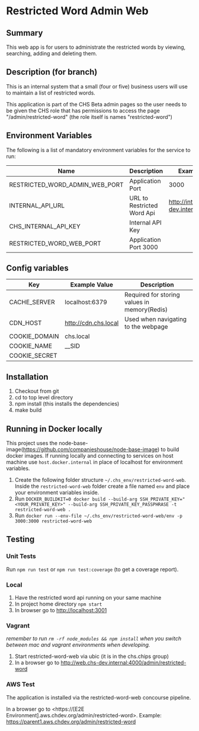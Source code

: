 # Restricted Word Admin Web

## Summary

This web app is for users to administrate the restricted words by viewing, searching, adding and deleting them.

## Description (for branch)

This is an internal system that a small (four or five) business users will use to maintain a list of restricted words.

This application is part of the CHS Beta admin pages so the user needs to be given the CHS role that has permissions to access the page "/admin/restricted-word" (the role itself is names "restricted-word")

## Environment Variables

The following is a list of mandatory environment variables for the service to run:

Name                                        | Description                                                               | Example Value
------------------------------------------- | ------------------------------------------------------------------------- | ------------------------
RESTRICTED_WORD_ADMIN_WEB_PORT              | Application Port                                                          | 3000
INTERNAL_API_URL                            | URL to Restricted Word Api                                                | http://internalapi.chs-dev.internal:4001
CHS_INTERNAL_API_KEY                        | Internal API Key
RESTRICTED_WORD_WEB_PORT                    | Application Port                                                           3000

## Config variables

Key             | Example Value         | Description
----------------|-----------------------|------------------------------------
CACHE_SERVER    | localhost:6379        | Required for storing values in memory(Redis)
CDN_HOST        | http://cdn.chs.local  | Used when navigating to the webpage
COOKIE_DOMAIN   | chs.local             |
COOKIE_NAME     |__SID                  |
COOKIE_SECRET   |                       |

## Installation

1. Checkout from git
2. cd to top level directory
3. npm install  (this installs the dependencies)
4. make build

## Running in Docker locally

This project uses the node-base-image(https://github.com/companieshouse/node-base-image) to build docker images. If running locally and connecting to services on host machine use `host.docker.internal` in place of localhost for environment variables.

1. Create the following folder structure `~/.chs_env/restricted-word-web`. Inside the `restricted-word-web` folder create a file named `env` and place your environment variables inside.
2. Run `DOCKER_BUILDKIT=0 docker build --build-arg SSH_PRIVATE_KEY="<YOUR_PRIVATE_KEY>" --build-arg SSH_PRIVATE_KEY_PASSPHRASE -t restricted-word-web .`
3. Run `docker run --env-file ~/.chs_env/restricted-word-web/env -p 3000:3000 restricted-word-web`


## Testing

### Unit Tests
Run `npm run test` or `npm run test:coverage` (to get a coverage report).

### Local

1. Have the restricted word api running on your same machine
2. In project home directory `npm start`
3. In browser go to <http://localhost:3001>


### Vagrant

_remember to run `rm -rf node_modules && npm install` when you switch between mac and vagrant environments when developing._

1. Start restricted-word-web via ubic (it is in the chs.chips group)
2. In a browser go to <http://web.chs-dev.internal:4000/admin/restricted-word>

### AWS Test

The application is installed via the restricted-word-web concourse pipeline.

In a browser go to <https://[E2E Environment].aws.chdev.org/admin/restricted-word>. Example:  https://parent1.aws.chdev.org/admin/restricted-word
